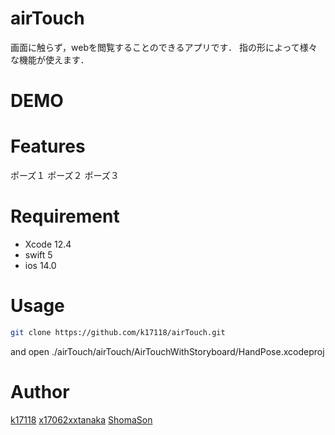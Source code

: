 # airTouch

画面に触らず，webを閲覧することのできるアプリです．
指の形によって様々な機能が使えます．
 
# DEMO
 

 
# Features
 
ポーズ１
ポーズ２
ポーズ３
 
# Requirement
 
 
* Xcode 12.4
* swift 5
* ios 14.0

 

 
# Usage
```bash
git clone https://github.com/k17118/airTouch.git
```
and open ./airTouch/airTouch/AirTouchWithStoryboard/HandPose.xcodeproj 

 

 
# Author
 
[k17118](https://github.com/k17118)
[x17062xxtanaka](https://github.com/x17062xxtanaka)
[ShomaSon](https://github.com/ShomaSon)


